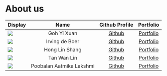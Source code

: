 # About us
| Display                                                                                                    |           Name           |                   Github Profile                    |             Portfolio             |
|------------------------------------------------------------------------------------------------------------|:------------------------:|:---------------------------------------------------:|:---------------------------------:|
| ![](https://lh3.googleusercontent.com/ogw/AAEL6siaN8FAHVYJkDB8wJIkojGsZD4UUHlXbD9XF3NJULQ=s32-c-mo)        |       Goh Yi Xuan        |       [Github](https://github.com/yixuann02)        |  [Portfolio](team/yixuann02.md)   |
| ![](https://via.placeholder.com/100.png?text=Photo)                                                        |      Irving de Boer      |      [Github](https://github.com/irving11119)       |    [Portfolio](team/irving.md)    |
| ![](https://avatars.githubusercontent.com/u/88550208?v=4)                                                  |      Hong Lin Shang      |      [Github](https://github.com/honglinshang)      | [Portfolio](team/honglinshang.md) |
| ![](https://avatars.githubusercontent.com/u/88520987?s=400&u=69b02ea49edff29734123eb1af79204cf2b77566&v=4) |       Tan Wan Lin        |       [Github](https://github.com/T-Wan-Lin)        |  [Portfolio](team/t-wan-lin.md)   |
| ![](https://via.placeholder.com/100.png?text=Photo)                                                        | Poobalan Aatmika Lakshmi | [Github](https://github.com/PoobalanAatmikaLakshmi) |   [Portfolio](team/aatmika.md)    |

